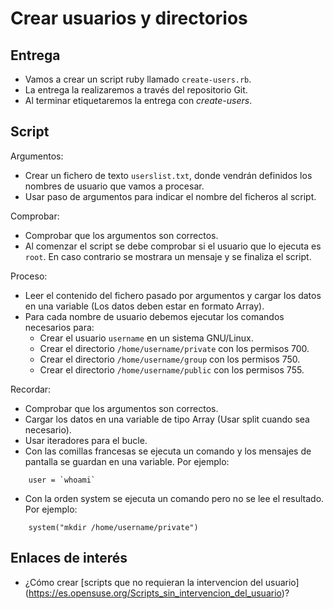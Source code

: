 
# Crear usuarios y directorios

## Entrega
* Vamos a crear un script ruby llamado `create-users.rb`.
* La entrega la realizaremos a través del repositorio Git.
* Al terminar etiquetaremos la entrega con *create-users*.

## Script

Argumentos:
* Crear un fichero de texto `userslist.txt`, donde vendrán definidos
los nombres de usuario que vamos a procesar.
* Usar paso de argumentos para indicar el nombre del ficheros al script.

Comprobar:
* Comprobar que los argumentos son correctos.
* Al comenzar el script se debe comprobar si el usuario que lo ejecuta es
`root`. En caso contrario se mostrara un mensaje y se finaliza el script.

Proceso:
* Leer el contenido del fichero pasado por argumentos y cargar los datos
en una variable (Los datos deben estar en formato Array).
* Para cada nombre de usuario debemos ejecutar los comandos necesarios
para:
    * Crear el usuario `username` en un sistema GNU/Linux.
    * Crear el directorio `/home/username/private` con los permisos 700.
    * Crear el directorio `/home/username/group` con los permisos 750.
    * Crear el directorio `/home/username/public` con los permisos 755.

Recordar:
* Comprobar que los argumentos son correctos.
* Cargar los datos en una variable de tipo Array (Usar split cuando sea necesario).
* Usar iteradores para el bucle.
* Con las comillas francesas se ejecuta un comando y los mensajes de pantalla
se guardan en una variable. Por ejemplo:
```
    user = `whoami`
```
* Con la orden system se ejecuta un comando pero no se lee el resultado.
Por ejemplo:
```
    system("mkdir /home/username/private")
```

## Enlaces de interés
* ¿Cómo crear [scripts que no requieran la intervencion del usuario]
 (https://es.opensuse.org/Scripts_sin_intervencion_del_usuario)?
